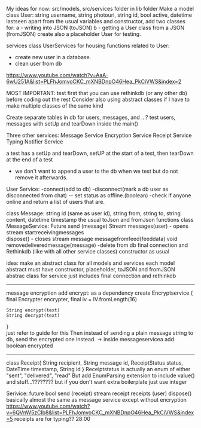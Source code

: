 My ideas for now:
src/models, src/services folder in lib folder
Make a model class User:
string username, string photourl, string id, bool active, datetime lastseen
apart from the usual variables and constructor, add two classes for:
a - writing into JSON (toJSON)
b - getting a User class from a JSON (fromJSON)
create also a placeholder User for testing.

services class UserServices for housing functions related to User:
- create new user in a database.
- clean user from db

https://www.youtube.com/watch?v=AaA-6wU251A&list=PLFhJomvoCKC_mXNBDnpO46Hea_PkCiVWS&index=2

MOST IMPORTANT: test first that you can use rethinkdb (or any other db) before coding out the rest
Consider also using abstract classes if I have to make multiple classes of the same kind

Create separate tables in db for users, messages, and ...?
test users, messages with setUp and tearDown inside the main()

Three other services: 
Message Service
Encryption Service
Receipt Service
Typing Notifier Service

a test has a setUp and tearDown, setUP at the start of a test, then tearDown at the end of a test
- we don't want to append a user to the db when we test but do not remove it afterwards.

User Service:
-connect(add to db)
-disconnect(mark a db user as disconnected from chat)
-- set status as offline.(boolean)
-check if anyone online and return a list of users that are.

class Message: 
string id (same as user id), string from, string to, string content, datetime timestamp
the usual toJson and fromJson functions
class MessageService:
Future<bool> send (message)
Stream<Message> messages(user) - opens stream
startreceivingmessages  
dispose() - closes stream
message messagefromfeed(feeddata)
void removedeliveredmessage(message) -delete from db
final connection and Rethinkdb (like with all other service classes)
constructor as usual

idea: make an abstract class for all models and services
each model abstract must have constructor, placeholder, toJSON and fromJSON 
abstrac class for service just includes final connection and rethinkdb

----

message encryption
add encrypt: as a dependency
create Encryptservice
{
    final Encrypter encrypter,
    final iv = IV.fromLength(16)

    String encrypt(text)
    String decrypt(text)

}   
just refer to guide for this
Then instead of sending a plain message string to db, send the encrypted one instead.
-> inside messageservicea add boolean encrypted 

----
class Receipt{
    String recipient, String message id, ReceiptStatus status, DateTime timestamp, String id
}
Receiptstatus is actually an enum of either "sent", "delivered", "read"
But add EnumParsing extension to include value() and stuff...???????? but if you don't want extra boilerplate
just use integer

Serivice:
future bool send (receipt)
stream receipt receipts (user)
dispose()
basically almost the same as message service except without encryption
https://www.youtube.com/watch?v=6QVnW5zClb8&list=PLFhJomvoCKC_mXNBDnpO46Hea_PkCiVWS&index=5
receipts are for typing?? 28:00